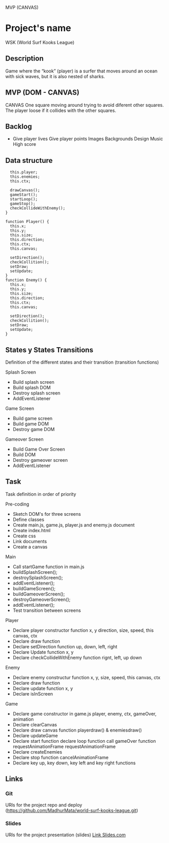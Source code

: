 



MVP (CANVAS)



# Project's name
WSK (World Surf Kooks League)


## Description
Game where the “kook” (player) is a surfer that moves around an ocean with sick waves, but it is also nested of sharks.

## MVP (DOM - CANVAS)

CANVAS One square moving around trying to avoid diferent other squares. The player loose if it collides with the other squares.

## Backlog
  - Give player lives
  Give player points
  Images
  Backgrounds
  Design
  Music
  High score

## Data structure
  ```function Game() {
    this.player;
    this.enemies;
    this.ctx;

    drawCanvas();
    gameStart();
    startLoop();
    gameStop();
    checkCollideWithEnemy();
  }

  function Player() {
    this.x;
    this.y;
    this.size;
    this.direction;
    this.ctx;
    this.canvas;

    setDirection();
    checkCollition();
    setDraw;
    setUpdate;
  }
  function Enemy() {
    this.x;
    this.y;
    this.size;
    this.direction;
    this.ctx;
    this.canvas;

    setDirection();
    checkCollition();
    setDraw;
    setUpdate;
  }
  ```

## States y States Transitions
Definition of the different states and their transition (transition functions)

Splash Screen
- Build splash screen
- Build splash DOM
- Destroy splash screen
- AddEventListener

Game Screen
  - Build game screen
  - Build game DOM
  - Destroy game DOM

Gameover Screen
  - Build Game Over Screen
  - Build DOM
  - Destroy gameover screen 
  - AddEventListener

## Task
Task definition in order of priority

Pre-coding
  - Sketch DOM's for three screens
  - Define classes
  - Create main.js, game.js, player.js and       enemy.js document
  - Create index.html
  - Create css
  - Link documents
  - Create a canvas

  Main
  - Call startGame function in main.js
  - buildSplashScreen();
  - destroySplashScreen();
  - addEventListener();
  - buildGameScreen();
  - buildGameoverScreen();
  - destroyGameoverScreen(); 
  - addEventListener();
  - Test transition between screens

 Player 
  - Declare player constructor function
      x, y direction, size, speed, this canvas, ctx
  - Declare draw function
  - Declare setDirection function
      up, down, left, right
  - Declare Update function
      x, y
  - Declare checkCollideWithEnemy function
    rignt, left, up down

Enemy
  - Declare enemy constructur function
      x, y, size, speed, this canvas, ctx
  - Declare draw function
  - Declare update function
      x, y
  - Declare isInScreen

Game
  - Declare game constructor in game.js
      player, enemy, ctx, gameOver, animation
  - Declare clearCanvas 
  - Declare draw canvas function
      playerdraw() & enemiesdraw()
  - Declare updateGame
  - Declare start function
      declare loop function
        call gameOver function
        requestAnimationFrame
      requestAnimationFrame  
  - Declare createEnemies
  - Declare stop function
      cancelAnimationFrame
  - Declare key up, key down, key left and key right functions


## Links


### Git
URls for the project repo and deploy
(https://github.com/MadhurMata/world-surf-kooks-league.git)

### Slides
URls for the project presentation (slides)
[Link Slides.com](http://slides.com)